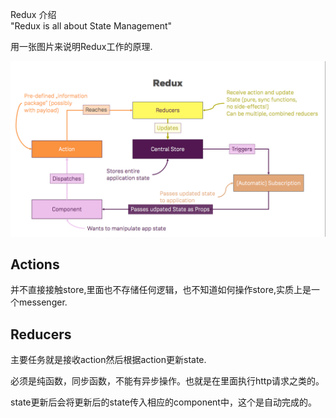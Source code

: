 Redux 介绍  
"Redux is all about State Management"

用一张图片来说明Redux工作的原理.

![](/assets/Redux-01.png)

## Actions

并不直接接触store,里面也不存储任何逻辑，也不知道如何操作store,实质上是一个messenger.

## Reducers

主要任务就是接收action然后根据action更新state.

必须是纯函数，同步函数，不能有异步操作。也就是在里面执行http请求之类的。



state更新后会将更新后的state传入相应的component中，这个是自动完成的。







